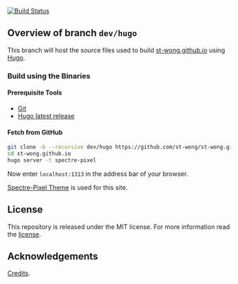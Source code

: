 [![Build Status](https://travis-ci.org/st-wong/st-wong.github.io.svg?branch=dev%2Fhugo)](https://travis-ci.org/st-wong/st-wong.github.io)

## Overview of branch `dev/hugo`

This branch will host the source files used to build [st-wong.github.io](https://st-wong.github.io) using [Hugo](https://gohugo.io).

### Build using the Binaries

#### Prerequisite Tools

* [Git](https://git-scm.com/)
* [Hugo latest release](https://github.com/gohugoio/hugo/releases)

#### Fetch from GitHub

```bash
git clone -b --recursive dev/hugo https://github.com/st-wong/st-wong.github.io.git
cd st-wong.github.io
hugo server -t spectre-pixel
```

Now enter `localhost:1313` in the address bar of your browser.

[Spectre-Pixel Theme](//github.com/st-wong/hugo-spectre-pixel-theme) is used for this site.

## License
 
This repository is released under the MIT license. For more information read the [license](//github.com/st-wong/hugo-spectre-pixel-theme/blob/master/LICENSE.md).
  
## Acknowledgements
 
[Credits](//github.com/st-wong/st-wong.github.io/blob/dev/hugo/CREDITS.md).
